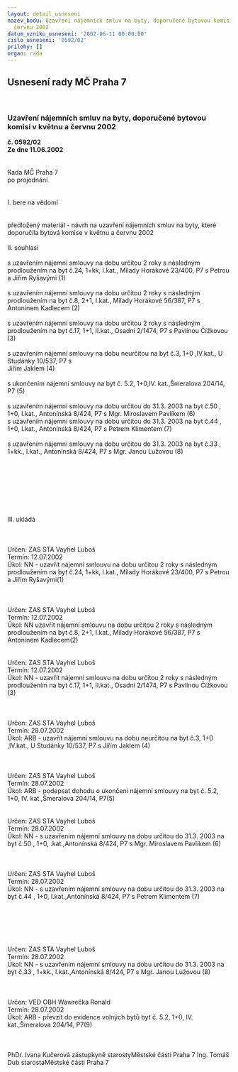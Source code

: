 ```yaml
---
layout: detail_usneseni
nazev_bodu: Uzavření nájemních smluv na byty, doporučené bytovou komisí v květnu a
  červnu 2002
datum_vzniku_usneseni: '2002-06-11 00:00:00'
cislo_usneseni: '0592/02'
prilohy: []
organ: rada
---
```

<div id="ucUsn_pList" class="usn">
	<span><h2>Usnesení rady MČ Praha 7 </h2>
<br></span><div class="standBody">
<span><h3>Uzavření nájemních smluv na byty, doporučené bytovou komisí v květnu a červnu 2002</h3></span><div class="center">
		<strong>č. 0592/02</strong><br>
	</div>
<div class="center">
		<strong>Ze dne 11.06.2002</strong><br><br>
	</div>
<br>Rada MČ Praha 7<br>po projednání<br><br><br>I.	bere na vědomí<br><br> <br>předložený materiál - návrh na uzavření nájemních smluv na byty, které doporučila bytová komise  v květnu a červnu 2002<br><br>II.	souhlasí <br><br>s uzavřením nájemní smlouvy na dobu určitou 2 roky s následným prodloužením na byt č.24, 1+kk, I.kat., Milady Horákové 23/400, P7 s Petrou a Jiřím Ryšavými					(1)<br><br>s uzavřením nájemní smlouvy na dobu určitou 2 roky s následným prodloužením na byt č.8, 2+1, I.kat., Milady Horákové 56/387, P7 s Antonínem Kadlecem						(2)<br><br>s uzavřením nájemní smlouvy na dobu určitou 2 roky s následným prodloužením na byt č.17, 1+1, II.kat., Osadní 2/1474, P7 s Pavlínou Čížkovou 							(3)<br><br>s uzavřením nájemní smlouvy na dobu neurčitou na byt č.3, 1+0 ,IV.kat., U Studánky 10/537, P7 s <br>Jiřím Jaklem 												(4)<br><br>s ukončením nájemní smlouvy na byt č. 5.2, 1+0,IV. kat.,Šmeralova 204/14, P7			(5)<br><br>s uzavřením nájemní smlouvy na dobu určitou do 31.3. 2003 na byt  č.50 , 1+0, I.kat., Antonínská 8/424, P7 s Mgr. Miroslavem Pavlíkem 								(6)					<br>s uzavřením nájemní smlouvy na dobu určitou do 31.3. 2003 na byt č.44 , 1+0, I.kat., Antonínská 8/424, P7 s Petrem Klimentem	 								(7)<br><br>s uzavřením nájemní smlouvy na dobu určitou do 31.3. 2003 na byt č.33 , 1+kk., I.kat., Antonínská 8/424, P7 s Mgr. Janou Lužovou									(8)<br><br><br><br><br><br><br><br><br>III.	ukládá <br><br><br> <br>Určen:	ZAS STA Vayhel Luboš<br>Termín: 12.07.2002<br>Úkol:	NN - uzavřít nájemní smlouvu na dobu určitou 2 roky s následným prodloužením na byt č.24, 1+kk, I.kat., Milady Horákové 23/400, P7 s Petrou a Jiřím Ryšavými(1)<br> <br><br> <br>Určen:	ZAS STA Vayhel Luboš<br>Termín: 12.07.2002<br>Úkol:	NN uzavřít nájemní smlouvu na dobu určitou 2 roky s následným prodloužením na byt č.8, 2+1, I.kat., Milady Horákové 56/387, P7 s Antonínem Kadlecem(2)<br> <br> <br>Určen:	ZAS STA Vayhel Luboš<br>Termín: 12.07.2002<br>Úkol:	NN - uzavřít nájemní smlouvu na dobu určitou 2 roky s následným prodloužením na byt č.17, 1+1, II.kat., Osadní 2/1474, P7 s Pavlínou Čížkovou (3)<br> <br><br> <br>Určen:	ZAS STA Vayhel Luboš<br>Termín: 28.07.2002<br>Úkol:	ARB - uzavřít nájemní smlouvu na dobu neurčitou na byt č.3, 1+0 ,IV.kat., U Studánky 10/537, P7 s Jiřím Jaklem (4)<br> <br><br> <br>Určen:	ZAS STA Vayhel Luboš<br>Termín: 28.07.2002<br>Úkol:	ARB - podepsat dohodu o ukončení nájemní smlouvy na byt č. 5.2, 1+0, IV. kat.,Šmeralova 204/14, P7(5)<br> <br> <br>Určen:	ZAS STA Vayhel Luboš<br>Termín: 28.07.2002<br>Úkol:	NN - s uzavřením nájemní smlouvy na dobu určitou do 31.3. 2003 na byt č.50 , 1+0, .kat.,Antonínská 8/424, P7 s Mgr. Miroslavem Pavlíkem (6)<br> <br><br> <br>Určen:	ZAS STA Vayhel Luboš<br>Termín: 28.07.2002<br>Úkol:	NN - s uzavřením nájemní smlouvy na dobu určitou do 31.3. 2003 na byt č.44 , 1+0, I.kat.,Antonínská 8/424, P7 s Petrem Klimentem (7)<br> <br><br><br><br><br> <br>Určen:	ZAS STA Vayhel Luboš<br>Termín: 28.07.2002<br>Úkol:	NN - s uzavřením nájemní smlouvy na dobu určitou do 31.3. 2003 na byt č.33 , 1+kk., I.kat.,Antonínská 8/424, P7 s Mgr. Janou Lužovou (8)<br> <br><br> <br>Určen:	VED OBH Wawrečka Ronald<br>Termín: 28.07.2002<br>Úkol:	ARB - převzít do evidence volných bytů byt č. 5.2, 1+0, IV. kat.,Šmeralova 204/14, P7(9) <br> <br> <br>	<br>PhDr. Ivana Kučerová zástupkyně starostyMěstské části Praha 7	Ing. Tomáš Dub starostaMěstské části Praha 7<br>	<br><br>
</div>
</div>
